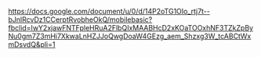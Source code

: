 https://docs.google.com/document/u/0/d/14P2oTG1OIo_rtj7t--bJnlRcvDz1CCerptRvobheOkQ/mobilebasic?fbclid=IwY2xjawFNTFpleHRuA2FlbQIxMAABHcD2xKOaTOOxhNF3TZkZpByNu0gm7Z3mHi7XkwaLnHZJJoQwgDoaW4GEzg_aem_Shzxg3W_tcABCtWxmDsvdQ&pli=1
